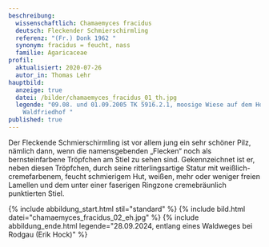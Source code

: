 ```yaml
---
beschreibung:
  wissenschaftlich: Chamaemyces fracidus
  deutsch: Fleckender Schmierschirmling
  referenz: "(Fr.) Donk 1962 "
  synonym: fracidus = feucht, nass
  familie: Agaricaceae
profil:
  aktualisiert: 2020-07-26
  autor_in: Thomas Lehr
hauptbild:
  anzeige: true
  datei: /bilder/chamaemyces_fracidus_01_th.jpg
  legende: "09.08. und 01.09.2005 TK 5916.2.1, moosige Wiese auf dem Hofheimer
    Waldfriedhof "
published: true
---
```

Der Fleckende Schmierschirmling ist vor allem jung ein sehr schöner Pilz, nämlich dann, wenn die namensgebenden „Flecken“ noch als bernsteinfarbene Tröpfchen am Stiel zu sehen sind. Gekennzeichnet ist er, neben diesen Tröpfchen, durch seine ritterlingsartige Statur mit weißlich-cremefarbenem, feucht schmierigem Hut, weißen, mehr oder weniger freien Lamellen und dem unter einer faserigen Ringzone cremebräunlich punktierten Stiel.

{% include abbildung_start.html stil="standard" %}
{% include bild.html datei="chamaemyces_fracidus_02_eh.jpg" %}
{% include abbildung_ende.html legende="28.09.2024, entlang eines Waldweges bei Rodgau (Erik Hock)" %}